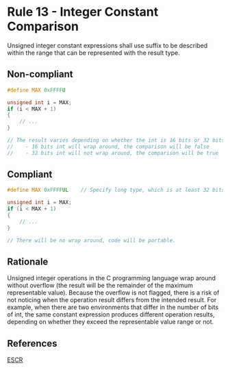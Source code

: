 # Rule 13 - Integer Constant Comparison

Unsigned integer constant expressions shall use suffix to be described within the range that can be represented with the result type.

## Non-compliant

```c
#define MAX 0xFFFFU

unsigned int i = MAX;
if (i < MAX + 1)
{
    // ...
}

// The result varies depending on whether the int is 16 bits or 32 bits:
//    - 16 bits int will wrap around, the comparison will be false
//    - 32 bits int will not wrap around, the comparison will be true
```

## Compliant

```c
#define MAX 0xFFFFUL    // Specify long type, which is at least 32 bits

unsigned int i = MAX;
if (i < MAX + 1)
{
    // ...
}

// There will be no wrap around, code will be portable.
```

## Rationale

Unsigned integer operations in the C programming language wrap around without overflow (the result will be the remainder of the maximum representable value). Because the overflow is not flagged, there is a risk of not noticing when the operation result differs from the intended result. For example, when there are two environments that differ in the number of bits of int, the same constant expression produces different operation results, depending on whether they exceed the representable value range or not.

## References

[ESCR](../references.md#escr)
